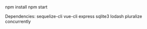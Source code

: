 npm install
npm start

Dependencies:
sequelize-cli
vue-cli
express
sqlite3
lodash
pluralize
concurrently